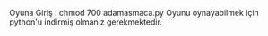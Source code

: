 Oyuna Giriş : chmod 700 adamasmaca.py
Oyunu oynayabilmek için python'u indirmiş olmanız gerekmektedir.
